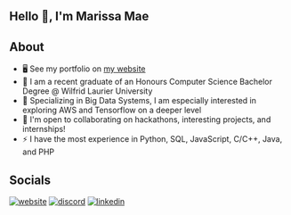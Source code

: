 ## Hello 👋, I'm Marissa Mae

## **About**
- 🖥️  See my portfolio on [my website](https://marissa4mae.netlify.app/)
- 🌱 I am a recent graduate of an Honours Computer Science Bachelor Degree @ Wilfrid Laurier University
- 👀 Specializing in Big Data Systems, I am especially interested in exploring AWS and Tensorflow on a deeper level
- 🤝 I'm open to collaborating on hackathons, interesting projects, and internships!
- ⚡ I have the most experience in Python, SQL, JavaScript, C/C++, Java, and PHP

## **Socials**
[![website](https://img.icons8.com/ios-filled/50/FFFFFF/globe.png)][1]
[![discord](https://img.icons8.com/ios-filled/50/5865F2/discord-logo.png)][2]
[![linkedin](https://img.icons8.com/ios-filled/50/0077B5/linkedin.png)][3]

[1]: https://marissa4mae.netlify.app/
[2]: https://discord.com/users/668252813163233280
[3]: https://www.linkedin.com/in/marissa4mae/

